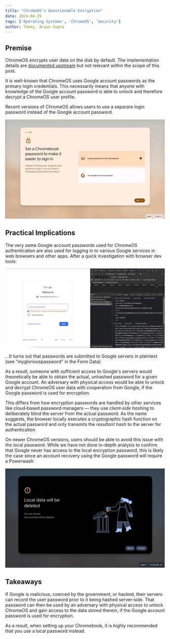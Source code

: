 ```yaml
---
title: "ChromeOS's Questionable Encryption"
date: 2024-04-25
tags: ['Operating Systems', 'ChromeOS', 'Security']
author: Tommy, Aryun Gupta
---
```


## Premise

ChromeOS encrypts user data on the disk by default. The implementation details are [documented upstream](https://www.chromium.org/developers/design-documents/tpm-usage/#TOC-Protecting-User-Data-Encryption-Keys "TPM Usage — The Chromium Projects") but not relevant within the scope of this post.

It is well-known that ChromeOS uses Google account passwords as the primary login credentials. This necessarily means that anyone with knowledge of the Google account password is able to unlock and therefore decrypt a ChromeOS user profile.

Recent versions of ChromeOS allows users to use a separare login password instead of the Google account password.

![Local Password](local-password.png)

## Practical Implications

The very same Google account passwords used for ChromeOS authentication are also used for logging in to various Google services in web browsers and other apps. After a quick investigation with browser dev tools:

![Google Login](google-login.jpg)

&hellip;It turns out that passwords are submitted to Google servers in plaintext (see "mygloriouspassword" in the Form Data).

As a result, someone with sufficient access to Google's servers would theoretically be able to obtain the actual, unhashed password for a given Google account. An adversary with physical access would be able to unlock and decrypt ChromeOS user data with cooperation from Google, if the Google password is used for encryption.

This differs from how encryption passwords are handled by other services like cloud&#8209;based password managers&nbsp;&mdash; they use _client&#8209;side hashing_ to deliberately blind the server from the actual password. As the name suggests, the browser locally executes a cryptographic hash function on the actual password and only transmits the _resultant hash_ to the server for authentication.

On newer ChromeOS versions, users should be able to avoid this issue with the local password. While we have not done in-depth analysis to confirm that Google never has access to the local encryption password, this is likely the case since an account recovery using the Google password will require a Powerwash:

![Account Recovery](account-recovery.png)

## Takeaways

If Google is malicious, coerced by the government, or hacked, their servers can record the user password prior to it being hashed server&#8209;side. That password can then be used by an adversary with physical access to unlock ChromeOS and gain access to the data stored therein, if the Google account password is used for encryption.

As a result, when setting up your Chromebook, it is highly recommended that you use a local password instead.
